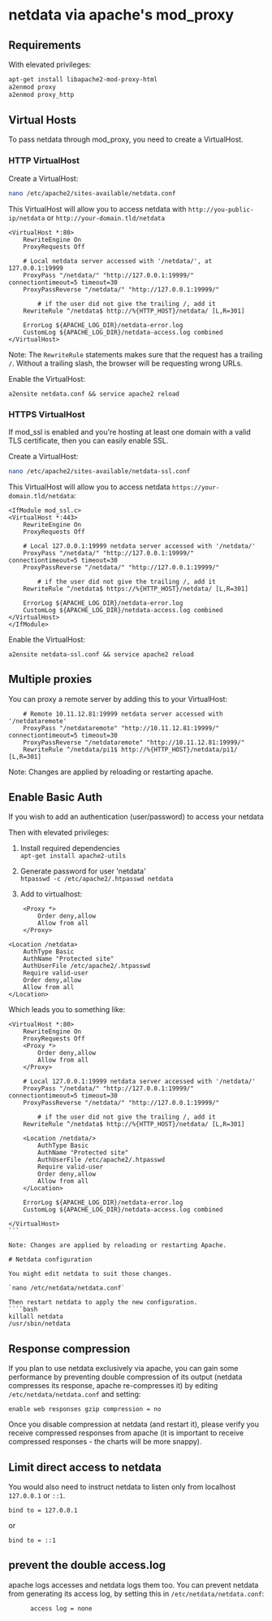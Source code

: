 # netdata via apache's mod_proxy

## Requirements

With elevated privileges:

```bash
apt-get install libapache2-mod-proxy-html
a2enmod proxy
a2enmod proxy_http
```

## Virtual Hosts

To pass netdata through mod_proxy, you need to create a VirtualHost.  

### HTTP VirtualHost

Create a VirtualHost:

````bash
nano /etc/apache2/sites-available/netdata.conf
````

This VirtualHost  will allow you to access netdata with `http://you-public-ip/netdata` or `http://your-domain.tld/netdata`

````
<VirtualHost *:80>
	RewriteEngine On
	ProxyRequests Off

	# Local netdata server accessed with '/netdata/', at 127.0.0.1:19999
	ProxyPass "/netdata/" "http://127.0.0.1:19999/" connectiontimeout=5 timeout=30
	ProxyPassReverse "/netdata/" "http://127.0.0.1:19999/"

        # if the user did not give the trailing /, add it
	RewriteRule ^/netdata$ http://%{HTTP_HOST}/netdata/ [L,R=301]

	ErrorLog ${APACHE_LOG_DIR}/netdata-error.log
	CustomLog ${APACHE_LOG_DIR}/netdata-access.log combined
</VirtualHost>
````

Note: The `RewriteRule` statements makes sure that the request has a trailing `/`. Without a trailing slash, the browser will be requesting wrong URLs.

Enable the VirtualHost: 
````
a2ensite netdata.conf && service apache2 reload
````

### HTTPS VirtualHost

If mod_ssl is enabled and you're hosting at least one domain with a valid TLS certificate, then you can easily enable SSL.

Create a VirtualHost:

````bash
nano /etc/apache2/sites-available/netdata-ssl.conf
````

This VirtualHost will allow you to access netdata `https://your-domain.tld/netdata`:  

````
<IfModule mod_ssl.c>
<VirtualHost *:443>
	RewriteEngine On
	ProxyRequests Off

	# Local 127.0.0.1:19999 netdata server accessed with '/netdata/'
	ProxyPass "/netdata/" "http://127.0.0.1:19999/" connectiontimeout=5 timeout=30
	ProxyPassReverse "/netdata/" "http://127.0.0.1:19999/"

        # if the user did not give the trailing /, add it
	RewriteRule ^/netdata$ https://%{HTTP_HOST}/netdata/ [L,R=301]

	ErrorLog ${APACHE_LOG_DIR}/netdata-error.log
	CustomLog ${APACHE_LOG_DIR}/netdata-access.log combined
</VirtualHost>
</IfModule>
````

Enable the VirtualHost: 
````
a2ensite netdata-ssl.conf && service apache2 reload
````

## Multiple proxies

You can proxy a remote server by adding this to your VirtualHost:

````
	# Remote 10.11.12.81:19999 netdata server accessed with '/netdataremote'
	ProxyPass "/netdataremote" "http://10.11.12.81:19999/" connectiontimeout=5 timeout=30
	ProxyPassReverse "/netdataremote" "http://10.11.12.81:19999/"
	RewriteRule ^/netdata/pi1$ http://%{HTTP_HOST}/netdata/pi1/ [L,R=301]
````

Note: Changes are applied by reloading or restarting apache.

## Enable Basic Auth

If you wish to add an authentication (user/password) to access your netdata

Then with elevated privileges:  

1) Install required dependencies  
`apt-get install apache2-utils`

2) Generate password for user 'netdata'  
`htpasswd -c /etc/apache2/.htpasswd netdata`

3) Add to virtualhost:

````
	<Proxy *>
		Order deny,allow
		Allow from all
	</Proxy>

<Location /netdata>
	AuthType Basic
	AuthName "Protected site"
	AuthUserFile /etc/apache2/.htpasswd
	Require valid-user
	Order deny,allow
	Allow from all
</Location>
````

Which leads you to something like: 

````
<VirtualHost *:80>
	RewriteEngine On
	ProxyRequests Off
	<Proxy *>
		Order deny,allow
		Allow from all
	</Proxy>

	# Local 127.0.0.1:19999 netdata server accessed with '/netdata/'
	ProxyPass "/netdata/" "http://127.0.0.1:19999/" connectiontimeout=5 timeout=30
	ProxyPassReverse "/netdata/" "http://127.0.0.1:19999/"

        # if the user did not give the trailing /, add it
	RewriteRule ^/netdata$ http://%{HTTP_HOST}/netdata/ [L,R=301]

	<Location /netdata/>
		AuthType Basic
		AuthName "Protected site"
		AuthUserFile /etc/apache2/.htpasswd
		Require valid-user
		Order deny,allow
		Allow from all
	</Location>

	ErrorLog ${APACHE_LOG_DIR}/netdata-error.log
	CustomLog ${APACHE_LOG_DIR}/netdata-access.log combined

</VirtualHost>
```

Note: Changes are applied by reloading or restarting Apache.

# Netdata configuration

You might edit netdata to suit those changes.

`nano /etc/netdata/netdata.conf`

Then restart netdata to apply the new configuration.
````bash
killall netdata
/usr/sbin/netdata
````


## Response compression

If you plan to use netdata exclusively via apache, you can gain some performance by preventing double compression of its output (netdata compresses its response, apache re-compresses it) by editing `/etc/netdata/netdata.conf` and setting:

````
enable web responses gzip compression = no
````

Once you disable compression at netdata (and restart it), please verify you receive compressed responses from apache (it is important to receive compressed responses - the charts will be more snappy).

## Limit direct access to netdata

You would also need to instruct netdata to listen only from localhost `127.0.0.1` or `::1`.

````
bind to = 127.0.0.1
```` 
or  
````
bind to = ::1
````

## prevent the double access.log

apache logs accesses and netdata logs them too. You can prevent netdata from generating its access log, by setting this in `/etc/netdata/netdata.conf`:

````
      access log = none
````


